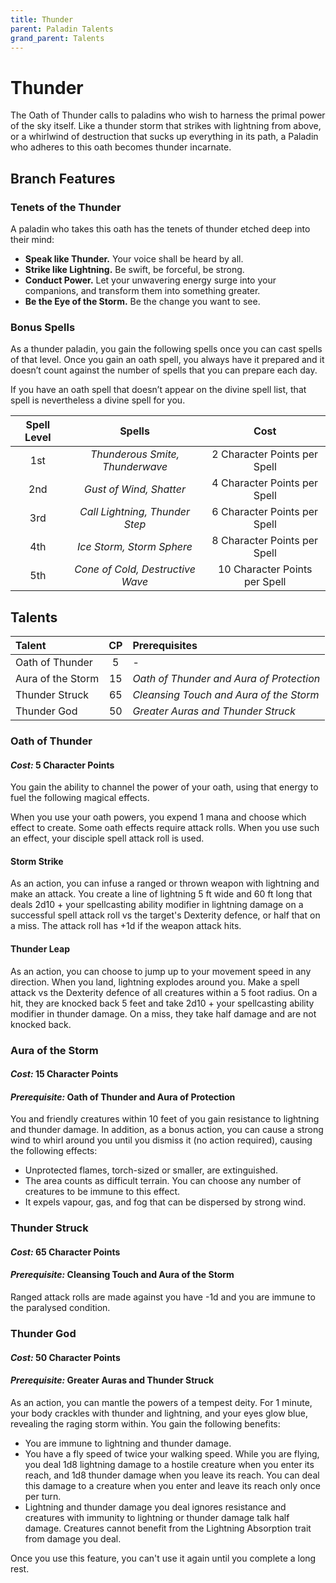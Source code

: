 ```yaml
---
title: Thunder
parent: Paladin Talents
grand_parent: Talents
---
```


# Thunder
The Oath of Thunder calls to paladins who wish to harness the primal power of the sky itself. Like a thunder storm that strikes with lightning from above, or a whirlwind of destruction that sucks up everything in its path, a Paladin who adheres to this oath becomes thunder incarnate.

## Branch Features

### Tenets of the Thunder
A paladin who takes this oath has the tenets of thunder etched deep into their mind:
* **Speak like Thunder.** Your voice shall be heard by all.
* **Strike like Lightning.** Be swift, be forceful, be strong.
* **Conduct Power.** Let your unwavering energy surge into your companions, and transform them into something greater.
* **Be the Eye of the Storm.** Be the change you want to see.

### Bonus Spells
As a thunder paladin, you gain the following spells once you can cast spells of that level. Once you gain an oath spell, you always have it prepared and it doesn’t count against the number of spells that you can prepare each day.

If you have an oath spell that doesn’t appear on the divine spell list, that spell is nevertheless a divine spell for you.

| Spell Level | Spells | Cost |
|:-----------:|:------:|:----:|
| 1st | *Thunderous Smite, Thunderwave* | 2 Character Points per Spell |
| 2nd | *Gust of Wind, Shatter* | 4 Character Points per Spell |
| 3rd | *Call Lightning, Thunder Step* | 6 Character Points per Spell |
| 4th | *Ice Storm, Storm Sphere* | 8 Character Points per Spell |
| 5th | *Cone of Cold, Destructive Wave* | 10 Character Points per Spell |

## Talents

| Talent | CP | Prerequisites |
|:-------|:--:|:--------------|
| Oath of Thunder   | 5  | - |
| Aura of the Storm | 15 | *Oath of Thunder and Aura of Protection* |
| Thunder Struck    | 65 | *Cleansing Touch and Aura of the Storm* |
| Thunder God       | 50 | *Greater Auras and Thunder Struck* |

### Oath of Thunder
#### *Cost:* 5 Character Points
You gain the ability to channel the power of your oath, using that energy to fuel the following magical effects.

When you use your oath powers, you expend 1 mana and choose which effect to create. Some oath effects require attack rolls. When you use such an effect, your disciple spell attack roll is used.

#### Storm Strike
As an action, you can infuse a ranged or thrown weapon with lightning and make an attack. You create a line of lightning 5 ft wide and 60 ft long that deals 2d10 + your spellcasting ability modifier in lightning damage on a successful spell attack roll vs the target's Dexterity defence, or half that on a miss. The attack roll has +1d if the weapon attack hits.

#### Thunder Leap
As an action, you can choose to jump up to your movement speed in any direction. When you land, lightning explodes around you. Make a spell attack vs the Dexterity defence of all creatures within a 5 foot radius. On a hit, they are knocked back 5 feet and take 2d10 + your spellcasting ability modifier in thunder damage. On a miss, they take half damage and are not knocked back.

### Aura of the Storm
#### *Cost:* 15 Character Points
#### *Prerequisite:* Oath of Thunder and Aura of Protection
You and friendly creatures within 10 feet of you gain resistance to lightning and thunder damage. In addition, as a bonus action, you can cause a strong wind to whirl around you until you dismiss it (no action required), causing the following effects:
* Unprotected flames, torch-sized or smaller, are extinguished.
* The area counts as difficult terrain. You can choose any number of creatures to be immune to this effect.
* It expels vapour, gas, and fog that can be dispersed by strong wind.

### Thunder Struck
#### *Cost:* 65 Character Points
#### *Prerequisite:* Cleansing Touch and Aura of the Storm
Ranged attack rolls are made against you have -1d and you are immune to the paralysed condition.

### Thunder God
#### *Cost:* 50 Character Points
#### *Prerequisite:* Greater Auras and Thunder Struck
As an action, you can mantle the powers of a tempest deity. For 1 minute, your body crackles with thunder and lightning, and your eyes glow blue, revealing the raging storm within. You gain the following benefits:
* You are immune to lightning and thunder damage.
* You have a fly speed of twice your walking speed. While you are flying, you deal 1d8 lightning damage to a hostile creature when you enter its reach, and 1d8 thunder damage when you leave its reach. You can deal this damage to a creature when you enter and leave its reach only once per turn.
* Lightning and thunder damage you deal ignores resistance and creatures with immunity to lightning or thunder damage talk half damage. Creatures cannot benefit from the Lightning Absorption trait from damage you deal.

Once you use this feature, you can't use it again until you complete a long rest.
